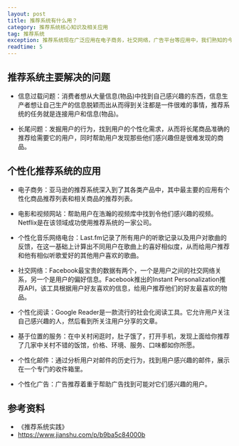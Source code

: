 ```yaml
---
layout: post
title: 推荐系统有什么用？
category: 推荐系统核心知识及相关应用
tag: 推荐系统
exception: 推荐系统现在广泛应用在电子商务，社交网络，广告平台等应用中，我们熟知的今日头条就是目前国内最具代表性的应用之一。
readtime: 5
---
```


## 推荐系统主要解决的问题
* 信息过载问题：消费者想从大量信息(物品)中找到自己感兴趣的东西，信息生产者想让自己生产的信息脱颖而出从而得到关注都是一件很难的事情，推荐系统的任务就是连接用户和信息(物品)。

* 长尾问题：发掘用户的行为，找到用户的个性化需求，从而将长尾商品准确的推荐给需要它的用户，同时帮助用户发现那些他们感兴趣但是很难发现的商品。

## 个性化推荐系统的应用
* 电子商务：亚马逊的推荐系统深入到了其各类产品中，其中最主要的应用有个性化商品推荐列表和相关商品的推荐列表。

* 电影和视频网站：帮助用户在浩瀚的视频库中找到令他们感兴趣的视频。Netflix是在该领域成功使用推荐系统的一家公司。

* 个性化音乐网络电台：Last.fm记录了所有用户的听歌记录以及用户对歌曲的反馈，在这一基础上计算出不同用户在歌曲上的喜好相似度，从而给用户推荐和他有相似听歌爱好的其他用户喜欢的歌曲。

* 社交网络：Facebook最宝贵的数据有两个，一个是用户之间的社交网络关系，另一个是用户的偏好信息。Facebook推出的Instant Personalization推荐API，该工具根据用户好友喜欢的信息，给用户推荐他们的好友最喜欢的物品。

* 个性化阅读：Google Reader是一款流行的社会化阅读工具。它允许用户关注自己感兴趣的人，然后看到所关注用户分享的文章。

* 基于位置的服务：在中关村闲逛时，肚子饿了，打开手机，发现上面给你推荐了几家中关村不错的饭馆，价格、环境、服务、口味都如你所愿。

* 个性化邮件：通过分析用户对邮件的历史行为，找到用户感兴趣的邮件，展示在一个专门的收件箱里。

* 个性化广告：广告推荐着重于帮助广告找到可能对它们感兴趣的用户。

## 参考资料
* 《推荐系统实践》
* https://www.jianshu.com/p/b9ba5c84000b